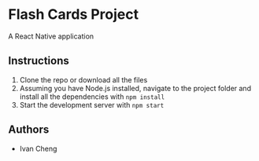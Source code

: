 # Flash Cards Project

A React Native application

## Instructions

1. Clone the repo or download all the files
2. Assuming you have Node.js installed, navigate to the project folder and install all the dependencies with `npm install`
3. Start the development server with `npm start`

## Authors

* Ivan Cheng 

